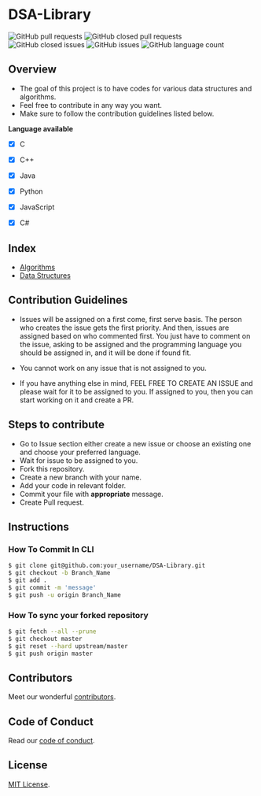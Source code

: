 # DSA-Library

![GitHub pull requests](https://img.shields.io/github/issues-pr/krishrahul98/DSA-Library?style=flat-square) 
![GitHub closed pull requests](https://img.shields.io/github/issues-pr-closed/krishrahul98/DSA-Library?style=flat-square)
![GitHub closed issues](https://img.shields.io/github/issues-closed/krishrahul98/DSA-Library?style=flat-square)
![GitHub issues](https://img.shields.io/github/issues/krishrahul98/DSA-Library?style=flat-square)
![GitHub language count](https://img.shields.io/github/languages/count/krishrahul98/DSA-Library?style=flat-square)


**Overview**
------------------------------

- The goal of this project is to have codes for various data structures and algorithms.
- Feel free to contribute in any way you want.
- Make sure to follow the contribution guidelines listed below.

**Language available**
- [x] C
- [x] C++
- [x] Java
- [x] Python
- [x] JavaScript
- [x] C#


**Index**
-----------
- [Algorithms](Algorithms)
- [Data Structures](Data_Structures)


**Contribution Guidelines**
------------------------------

- Issues will be assigned on a first come, first serve basis. The person who creates the issue gets the first priority. And then, issues are assigned based on who   commented first. You just have to comment on the issue, asking to be assigned and the programming language you should be assigned in, and it will be done if found fit.

- You cannot work on any issue that is not assigned to you.

- If you have anything else in mind, FEEL FREE TO CREATE AN ISSUE and please wait for it to be assigned to you. If assigned to you, then you can start working on it and create a PR.

**Steps to contribute**
-----------------------------

- Go to Issue section either create a new issue or choose an existing one and choose your preferred language.
- Wait for issue to be assigned to you.
- Fork this repository.
- Create a new branch with your name.
- Add your code in relevant folder.
- Commit your file with **appropriate** message.
- Create Pull request.

**Instructions**
-----------------------

### How To Commit In CLI

```sh
$ git clone git@github.com:your_username/DSA-Library.git
$ git checkout -b Branch_Name
$ git add .
$ git commit -m 'message'
$ git push -u origin Branch_Name

```

### How To sync your forked repository

```sh
$ git fetch --all --prune
$ git checkout master
$ git reset --hard upstream/master
$ git push origin master

```
## Contributors

Meet our wonderful [contributors](/CONTRIBUTORS.md).


## Code of Conduct
Read our [code of conduct](/CODE_OF_CONDUCT.md).

## License
[MIT License](/LICENSE).
